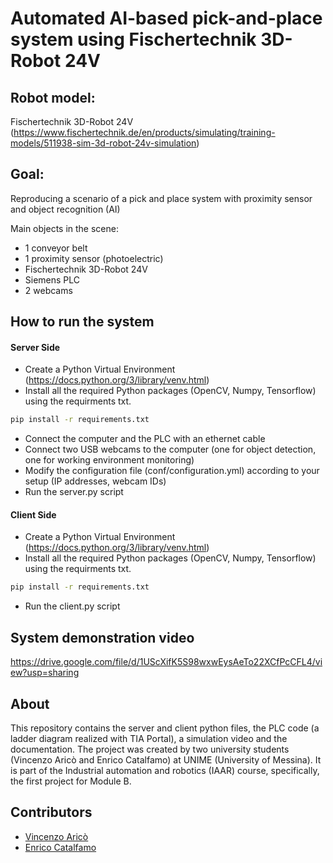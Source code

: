 # Automated AI-based pick-and-place system using Fischertechnik 3D-Robot 24V

## Robot model:
Fischertechnik 3D-Robot 24V (https://www.fischertechnik.de/en/products/simulating/training-models/511938-sim-3d-robot-24v-simulation)

## Goal: 
Reproducing a scenario of a pick and place system with proximity sensor and object recognition (AI)

Main objects in the scene:
- 1 conveyor belt
- 1 proximity sensor (photoelectric)
- Fischertechnik 3D-Robot 24V
- Siemens PLC
- 2 webcams

## How to run the system
#### Server Side
- Create a Python Virtual Environment (https://docs.python.org/3/library/venv.html)
- Install all the required Python packages (OpenCV, Numpy, Tensorflow) using the requirments txt.
```bash
pip install -r requirements.txt
```
- Connect the computer and the PLC with an ethernet cable
- Connect two USB webcams to the computer (one for object detection, one for working environment monitoring)
- Modify the configuration file (conf/configuration.yml) according to your setup (IP addresses, webcam IDs)
- Run the server.py script

#### Client Side
- Create a Python Virtual Environment (https://docs.python.org/3/library/venv.html)
- Install all the required Python packages (OpenCV, Numpy, Tensorflow) using the requirments txt.
```bash
pip install -r requirements.txt
```
- Run the client.py script

## System demonstration video
https://drive.google.com/file/d/1UScXifK5S98wxwEysAeTo22XCfPcCFL4/view?usp=sharing

## About
This repository contains the server and client python files, the PLC code (a ladder diagram realized with TIA Portal), a simulation video and the documentation. The project was created by two university students (Vincenzo Aricò and Enrico Catalfamo) at UNIME (University of Messina). It is part of the Industrial automation and robotics (IAAR) course, specifically, the first project for Module B.

## Contributors

- [Vincenzo Aricò](https://github.com/vincenzoarico)
- [Enrico Catalfamo](https://github.com/enrikata)

